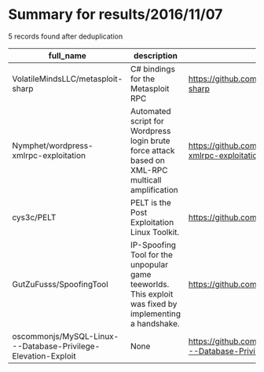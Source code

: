 
# Summary for results/2016/11/07
    
5 records found after deduplication

| full_name | description | html_url | matched_list | matched_count | pushed_at | size | stargazers_count | language | forks_count | vul_ids |
|---------------------------------------------------------------|--------------------------------------------------------------------------------------------------------|----------------------------------------------------------------------------------|----------------------------------|-----------------|---------------------------|--------|--------------------|------------|---------------|-----------|
| VolatileMindsLLC/metasploit-sharp | C# bindings for the Metasploit RPC | https://github.com/VolatileMindsLLC/metasploit-sharp | ['metasploit module OR payload'] | 1 | 2016-11-07 00:58:12+00:00 | 221 | 19 | C# | 9 | [] |
| Nymphet/wordpress-xmlrpc-exploitation | Automated script for Wordpress login brute force attack based on XML-RPC multicall amplification | https://github.com/Nymphet/wordpress-xmlrpc-exploitation | ['exploit'] | 1 | 2016-11-07 12:00:23+00:00 | 3 | 0 | Python | 1 | [] |
| cys3c/PELT | PELT is the Post Exploitation Linux Toolkit. | https://github.com/cys3c/PELT | ['exploit'] | 1 | 2016-11-07 18:58:25+00:00 | 2608 | 1 | Shell | 2 | [] |
| GutZuFusss/SpoofingTool | IP-Spoofing Tool for the unpopular game teeworlds. This exploit was fixed by implementing a handshake. | https://github.com/GutZuFusss/SpoofingTool | ['exploit'] | 1 | 2016-11-07 17:22:25+00:00 | 13110 | 1 | C++ | 4 | [] |
| oscommonjs/MySQL-Linux---Database-Privilege-Elevation-Exploit | None | https://github.com/oscommonjs/MySQL-Linux---Database-Privilege-Elevation-Exploit | ['exploit'] | 1 | 2016-11-07 07:33:20+00:00 | 54 | 0 | Perl | 0 | [] |
